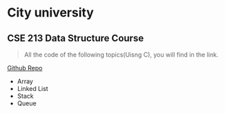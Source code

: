 # City university

## CSE 213 Data Structure Course
> All the code of the following topics(Uisng C), you will find in the link.

[Github Repo](https://www.google.com)

* Array
* Linked List
* Stack
* Queue

